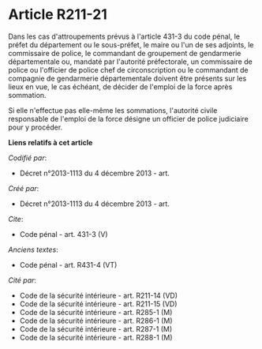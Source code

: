 # Article R211-21

Dans les cas d'attroupements prévus à l'article 431-3 du code pénal, le préfet du département ou le sous-préfet, le maire ou
l'un de ses adjoints, le commissaire de police, le commandant de groupement de gendarmerie départementale ou, mandaté par
l'autorité préfectorale, un commissaire de police ou l'officier de police chef de circonscription ou le commandant de
compagnie de gendarmerie départementale doivent être présents sur les lieux en vue, le cas échéant, de décider de l'emploi de
la force après sommation. 

Si elle n'effectue pas elle-même les sommations, l'autorité civile responsable de l'emploi de la force désigne un officier de
police judiciaire pour y procéder.

**Liens relatifs à cet article**

_Codifié par_:

  - Décret n°2013-1113 du 4 décembre 2013 - art.

_Créé par_:

  - Décret n°2013-1113 du 4 décembre 2013 - art.

_Cite_:

  - Code pénal - art. 431-3 (V)

_Anciens textes_:

  - Code pénal - art. R431-4 (VT)

_Cité par_:

  - Code de la sécurité intérieure - art. R211-14 (VD)
  - Code de la sécurité intérieure - art. R211-15 (VD)
  - Code de la sécurité intérieure - art. R285-1 (M)
  - Code de la sécurité intérieure - art. R286-1 (M)
  - Code de la sécurité intérieure - art. R287-1 (M)
  - Code de la sécurité intérieure - art. R288-1 (M)
